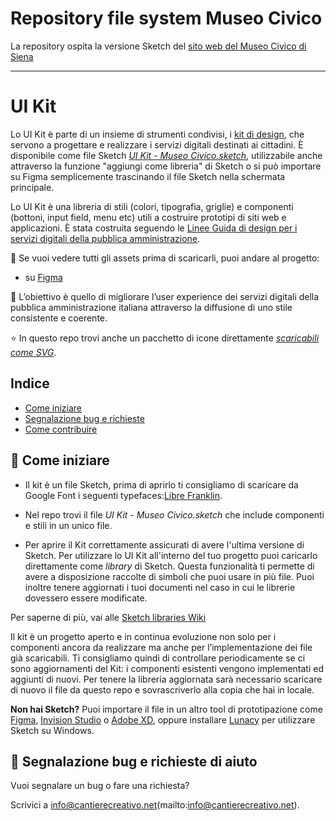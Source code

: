 # Repository file system Museo Civico

La repository ospita la versione Sketch del [sito web del Museo Civico di Siena](https://museocivico.comune.siena.it/)

---

# UI Kit

Lo UI Kit è parte di un insieme di strumenti condivisi, i [kit di design](https://designers.italia.it/kit/), che servono a progettare e realizzare i servizi digitali destinati ai cittadini. È disponibile come file Sketch [_UI Kit - Museo Civico.sketch_](https://github.com/ComuneDiSiena/UI-Kit/blob/main/UI%20Kit%20-%20Museo%20Civico.sketch), utilizzabile anche attraverso la funzione "aggiungi come libreria" di Sketch o si può importare su Figma semplicemente trascinando il file Sketch nella schermata principale.

Lo UI Kit è una libreria di stili (colori, tipografia, griglie) e componenti (bottoni, input field, menu etc) utili a costruire prototipi di siti web e applicazioni. È stata costruita seguendo le [Linee Guida di design per i servizi digitali della pubblica amministrazione](https://docs.italia.it/italia/designers-italia/design-linee-guida-docs/it/stabile/).

:eyes: Se vuoi vedere tutti gli assets prima di scaricarli, puoi andare al progetto:

- su [Figma](https://www.figma.com/file/bLexfydXWzF6ACxFokgzXs/italia-UI-Kit-2.0?node-id=0%3A1)

:dart: L’obiettivo è quello di migliorare l’user experience dei servizi digitali della pubblica amministrazione italiana attraverso la diffusione di uno stile consistente e coerente.

:star: In questo repo trovi anche un pacchetto di icone direttamente [_scaricabili come SVG_](https://github.com/ComuneDiSiena/UI-Kit/tree/main/icons).

## Indice

- [Come iniziare](#come-iniziare)
- [Segnalazione bug e richieste](#segnalazione-bug-e-richieste-di-aiuto)
- [Come contribuire](#come-contribuire)

## :blue_book: Come iniziare

- Il kit è un file Sketch, prima di aprirlo ti consigliamo di scaricare da Google Font i seguenti typefaces:[Libre Franklin](https://fonts.google.com/specimen/Libre+Franklin).
- Nel repo trovi il file _UI Kit - Museo Civico.sketch_ che include componenti e stili in un unico file.

- Per aprire il Kit correttamente assicurati di avere l'ultima versione di Sketch.
  Per utilizzare lo UI Kit all'interno del tuo progetto puoi caricarlo direttamente come _library_ di Sketch.
  Questa funzionalità ti permette di avere a disposizione raccolte di simboli che puoi usare in più file. Puoi inoltre tenere aggiornati i tuoi documenti nel caso in cui le librerie dovessero essere modificate.

Per saperne di più, vai alle [Sketch libraries Wiki](https://github.com/italia/design-ui-kit/wiki/Sketch-Libraries)

Il kit è un progetto aperto e in continua evoluzione non solo per i componenti ancora da realizzare ma anche per l’implementazione dei file già scaricabili. Ti consigliamo quindi di controllare periodicamente se ci sono aggiornamenti del Kit: i componenti esistenti vengono implementati ed aggiunti di nuovi. Per tenere la libreria aggiornata sarà necessario scaricare di nuovo il file da questo repo e sovrascriverlo alla copia che hai in locale.

**Non hai Sketch?** Puoi importare il file in un altro tool di prototipazione come [Figma](https://www.figma.com), [Invision Studio](https://www.invisionapp.com/studio) o [Adobe XD](https://www.adobe.com/uk/products/xd.html), oppure installare [Lunacy](https://icons8.it/lunacy) per utilizzare Sketch su Windows.

## :wrench: Segnalazione bug e richieste di aiuto

Vuoi segnalare un bug o fare una richiesta?

Scrivici a info@cantierecreativo.net(mailto:info@cantierecreativo.net).
